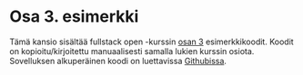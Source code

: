 # Osa 3. esimerkki

Tämä kansio sisältää fullstack open -kurssin [osan 3](https://fullstackopen.com/osa3/) esimerkkikoodit. Koodit on kopioitu/kirjoitettu manuaalisesti samalla lukien kurssin osiota. Sovelluksen alkuperäinen koodi on luettavissa [Githubissa](https://github.com/fullstack-hy2020/part3-notes-backend/tree/part3-1).


